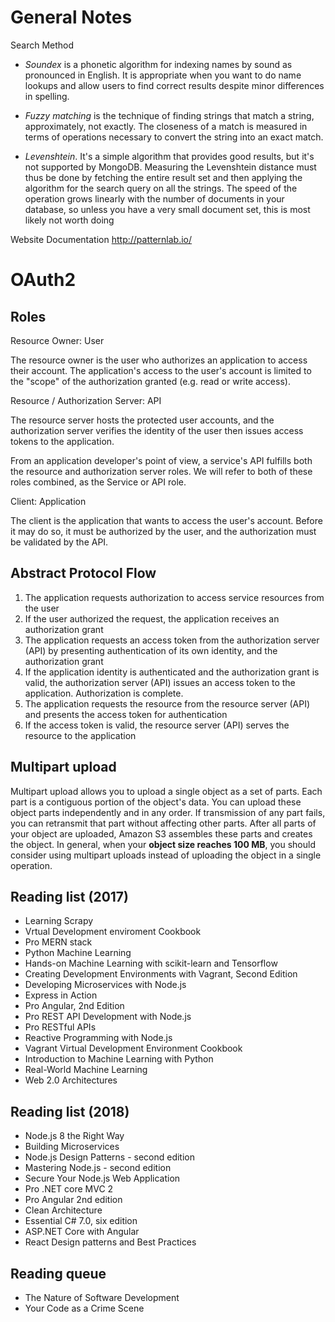 # General Notes

Search Method

- _Soundex_ is a phonetic algorithm for indexing names by sound as pronounced in English. It is appropriate when you want to do name lookups and allow users to find correct results despite minor differences in spelling.

- _Fuzzy matching_ is the technique of finding strings that match a string, approximately, not exactly. The closeness of a match is measured in terms of operations necessary to convert the string into an exact match.

- _Levenshtein_. It's a simple algorithm that provides good results, but it's not supported by MongoDB. Measuring the Levenshtein distance must thus be done by fetching the entire result set and then applying the algorithm for the search query on all the strings. The speed of the operation grows linearly with the number of documents in your database, so unless you have a very small document set, this is most likely not
  worth doing

Website Documentation
http://patternlab.io/

# OAuth2

## Roles

Resource Owner: User

The resource owner is the user who authorizes an application to access their account. The application's access to the user's account is limited to the "scope" of the authorization granted (e.g. read or write access).

Resource / Authorization Server: API

The resource server hosts the protected user accounts, and the authorization server verifies the identity of the user then issues access tokens to the application.

From an application developer's point of view, a service's API fulfills both the resource and authorization server roles. We will refer to both of these roles combined, as the Service or API role.

Client: Application

The client is the application that wants to access the user's account. Before it may do so, it must be authorized by the user, and the authorization must be validated by the API.

## Abstract Protocol Flow

1. The application requests authorization to access service resources from the user
2. If the user authorized the request, the application receives an authorization grant
3. The application requests an access token from the authorization server (API) by presenting authentication of its own identity, and the authorization grant
4. If the application identity is authenticated and the authorization grant is valid, the authorization server (API) issues an access token to the application. Authorization is complete.
5. The application requests the resource from the resource server (API) and presents the access token for authentication
6. If the access token is valid, the resource server (API) serves the resource to the application

## Multipart upload

Multipart upload allows you to upload a single object as a set of parts. Each part is a contiguous portion of the object's data. You can upload these object parts independently and in any order. If transmission of any part fails, you can retransmit that part without affecting other parts. After all parts of your object are uploaded, Amazon S3 assembles these parts and creates the object. In general, when your **object size reaches 100 MB**, you should consider using multipart uploads instead of uploading the object in a single operation.

## Reading list (2017)

- Learning Scrapy
- Vrtual Development enviroment Cookbook
- Pro MERN stack
- Python Machine Learning
- Hands-on Machine Learning with scikit-learn and Tensorflow
- Creating Development Environments with Vagrant, Second Edition
- Developing Microservices with Node.js
- Express in Action
- Pro Angular, 2nd Edition
- Pro REST API Development with Node.js
- Pro RESTful APIs
- Reactive Programming with Node.js
- Vagrant Virtual Development Environment Cookbook
- Introduction to Machine Learning with Python
- Real-World Machine Learning
- Web 2.0 Architectures

## Reading list (2018)

- Node.js 8 the Right Way
- Building Microservices
- Node.js Design Patterns - second edition
- Mastering Node.js - second edition
- Secure Your Node.js Web Application
- Pro .NET core MVC 2
- Pro Angular 2nd edition
- Clean Architecture
- Essential C# 7.0, six edition
- ASP.NET Core with Angular
- React Design patterns and Best Practices

## Reading queue

- The Nature of Software Development
- Your Code as a Crime Scene

